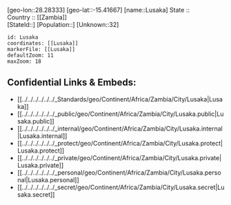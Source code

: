 ﻿---
location: [-15.41667,28.28333] 
mapzoom: [7,12] 
mapmarker: city 
type: City
tags:
- geo/City


SpocWebEntityId: 35945
isDeleted: false
confidential: public

---
[geo-lon::28.28333] 
[geo-lat::-15.41667] 
[name::Lusaka] 
State ::  
Country :: [[Zambia]]  
[StateId::] 
[Population::] 
[Unknown::32] 


```leaflet
id: Lusaka
coordinates: [[Lusaka]] 
markerFile: [[Lusaka]] 
defaultZoom: 11 
maxZoom: 18
```


## Confidential Links & Embeds: 
- [[../../../../../../_Standards/geo/Continent/Africa/Zambia/City/Lusaka|Lusaka]] 
- [[../../../../../../_public/geo/Continent/Africa/Zambia/City/Lusaka.public|Lusaka.public]] 
- [[../../../../../../_internal/geo/Continent/Africa/Zambia/City/Lusaka.internal|Lusaka.internal]] 
- [[../../../../../../_protect/geo/Continent/Africa/Zambia/City/Lusaka.protect|Lusaka.protect]] 
- [[../../../../../../_private/geo/Continent/Africa/Zambia/City/Lusaka.private|Lusaka.private]] 
- [[../../../../../../_personal/geo/Continent/Africa/Zambia/City/Lusaka.personal|Lusaka.personal]] 
- [[../../../../../../_secret/geo/Continent/Africa/Zambia/City/Lusaka.secret|Lusaka.secret]] 
